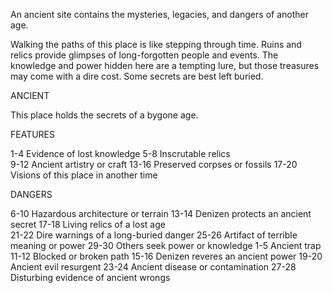 An ancient site contains the mysteries, legacies, and dangers of another age.

Walking the paths of this place is like stepping through time. Ruins and relics provide glimpses of long-forgotten people and events. The knowledge and power hidden here are a tempting lure, but those treasures may come with a dire cost. Some secrets are best left buried.

ANCIENT

This place holds the secrets of a bygone age.

FEATURES

1-4 Evidence of lost knowledge
5-8 Inscrutable relics  
9-12 Ancient artistry or craft
13-16 Preserved corpses or fossils
17-20 Visions of this place in another time

DANGERS

6-10 Hazardous architecture or terrain 
13-14 Denizen protects an ancient secret
17-18 Living relics of a lost age  
21-22 Dire warnings of a long-buried danger 
25-26 Artifact of terrible meaning or power 
29-30 Others seek power or knowledge
1-5 Ancient trap
11-12 Blocked or broken path
15-16 Denizen reveres an ancient power
19-20 Ancient evil resurgent
23-24 Ancient disease or contamination
27-28 Disturbing evidence of ancient wrongs